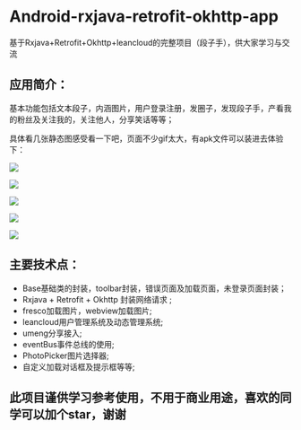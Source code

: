 # Android-rxjava-retrofit-okhttp-app
基于Rxjava+Retrofit+Okhttp+leancloud的完整项目（段子手），供大家学习与交流

## 应用简介：
基本功能包括文本段子，内涵图片，用户登录注册，发圈子，发现段子手，产看我的粉丝及关注我的，关注他人，分享笑话等等；

具体看几张静态图感受看一下吧，页面不少gif太大，有apk文件可以装进去体验下：

![](http://i1.piimg.com/567571/61611350ed087759.jpg)

![](http://i1.piimg.com/567571/884c6d855772eb7b.jpg)

![](http://i1.piimg.com/567571/71c53438dff4b551.jpg)

![](http://i1.piimg.com/567571/9d27b0f1ea0ddfa6.jpg)

![](http://i1.piimg.com/567571/18314a86ecaeeefa.jpg)

## 主要技术点：
* Base基础类的封装，toolbar封装，错误页面及加载页面，未登录页面封装；
* Rxjava + Retrofit + Okhttp 封装网络请求 ;
* fresco加载图片，webview加载图片;
* leancloud用户管理系统及动态管理系统;
* umeng分享接入;
* eventBus事件总线的使用;
* PhotoPicker图片选择器;
* 自定义加载对话框及提示框等等;

## 此项目谨供学习参考使用，不用于商业用途，喜欢的同学可以加个star，谢谢